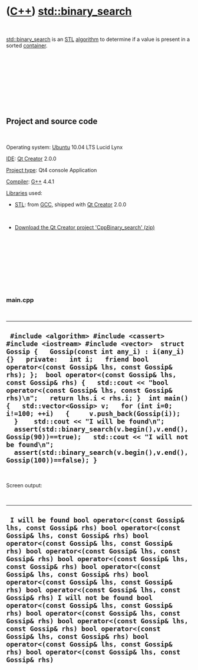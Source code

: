 
 

 

 

 

 

([C++](Cpp.md)) [std::binary\_search](CppBinary_search.md)
============================================================

 

[std::binary\_search](CppBinary_search.md) is an [STL](CppStl.md)
[algorithm](CppAlgorithm.md) to determine if a value is present in a
sorted [container](CppContainer.md).

 

 

 

 

 

Project and source code
-----------------------

 

Operating system: [Ubuntu](http://www.ubuntu.com) 10.04 LTS Lucid Lynx

[IDE](CppIde.md): [Qt Creator](CppQt.md) 2.0.0

[Project type](CppQtProjectType.md): Qt4 console Application

[Compiler](CppCompiler.md): [G++](CppGpp.md) 4.4.1

[Libraries](CppLibrary.md) used:

-   [STL](CppStl.md): from [GCC](CppGcc.md), shipped with [Qt
    Creator](CppQt.md) 2.0.0

 

-   [Download the Qt Creator project
    'CppBinary\_search' (zip)](CppBinary_search.zip)

 

 

 

 

 

### main.cpp

 

  -------------------------------------------------------------------------------------------------------------------------------------------------------------------------------------------------------------------------------------------------------------------------------------------------------------------------------------------------------------------------------------------------------------------------------------------------------------------------------------------------------------------------------------------------------------------------------------------------------------------------------------------------------------------------------------------------------------------------
  ` #include <algorithm> #include <cassert> #include <iostream> #include <vector>  struct Gossip {   Gossip(const int any_i) : i(any_i) {}   private:   int i;   friend bool operator<(const Gossip& lhs, const Gossip& rhs); };  bool operator<(const Gossip& lhs, const Gossip& rhs) {   std::cout << "bool operator<(const Gossip& lhs, const Gossip& rhs)\n";   return lhs.i < rhs.i; }  int main() {   std::vector<Gossip> v;   for (int i=0; i!=100; ++i)   {     v.push_back(Gossip(i));   }    std::cout << "I will be found\n";   assert(std::binary_search(v.begin(),v.end(),Gossip(90))==true);   std::cout << "I will not be found\n";   assert(std::binary_search(v.begin(),v.end(),Gossip(100))==false); }`
  -------------------------------------------------------------------------------------------------------------------------------------------------------------------------------------------------------------------------------------------------------------------------------------------------------------------------------------------------------------------------------------------------------------------------------------------------------------------------------------------------------------------------------------------------------------------------------------------------------------------------------------------------------------------------------------------------------------------------

 

Screen output:

 

  --------------------------------------------------------------------------------------------------------------------------------------------------------------------------------------------------------------------------------------------------------------------------------------------------------------------------------------------------------------------------------------------------------------------------------------------------------------------------------------------------------------------------------------------------------------------------------------------------------------------------------------------------------------------------------------------------------------------------------------------------------------------------------------------------------------
  ` I will be found bool operator<(const Gossip& lhs, const Gossip& rhs) bool operator<(const Gossip& lhs, const Gossip& rhs) bool operator<(const Gossip& lhs, const Gossip& rhs) bool operator<(const Gossip& lhs, const Gossip& rhs) bool operator<(const Gossip& lhs, const Gossip& rhs) bool operator<(const Gossip& lhs, const Gossip& rhs) bool operator<(const Gossip& lhs, const Gossip& rhs) bool operator<(const Gossip& lhs, const Gossip& rhs) I will not be found bool operator<(const Gossip& lhs, const Gossip& rhs) bool operator<(const Gossip& lhs, const Gossip& rhs) bool operator<(const Gossip& lhs, const Gossip& rhs) bool operator<(const Gossip& lhs, const Gossip& rhs) bool operator<(const Gossip& lhs, const Gossip& rhs) bool operator<(const Gossip& lhs, const Gossip& rhs)`
  --------------------------------------------------------------------------------------------------------------------------------------------------------------------------------------------------------------------------------------------------------------------------------------------------------------------------------------------------------------------------------------------------------------------------------------------------------------------------------------------------------------------------------------------------------------------------------------------------------------------------------------------------------------------------------------------------------------------------------------------------------------------------------------------------------------

 

 

 

 

 

 

